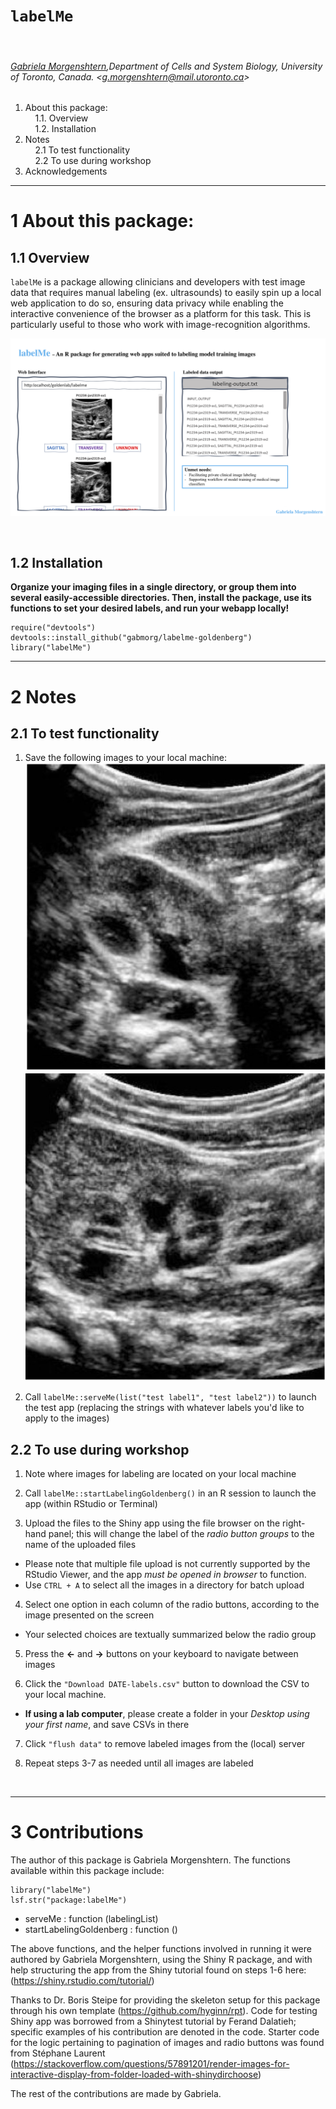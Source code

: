 # `labelMe`

&nbsp;

###### [Gabriela Morgenshtern](https://orcid.org/0000-0003-4762-8797),Department of Cells and System Biology, University of Toronto, Canada. &lt;g.morgenshtern@mail.utoronto.ca&gt;


<!-- TOCbelow -->
1. About this package:<br/>
&nbsp;&nbsp;&nbsp;&nbsp;1.1. Overview <br/>
&nbsp;&nbsp;&nbsp;&nbsp;1.2. Installation <br/>
2. Notes<br/>
&nbsp;&nbsp;&nbsp;&nbsp;2.1 To test functionality <br/>
&nbsp;&nbsp;&nbsp;&nbsp;2.2 To use during workshop <br/>
3. Acknowledgements<br/>
<!-- TOCabove -->

----


# 1 About this package:

## 1.1 Overview
`labelMe` is a package allowing clinicians and developers with test image data that requires manual labeling (ex. ultrasounds) to easily spin up a local web application to do so, ensuring data privacy while enabling the interactive convenience of the browser as a platform for this task. This is particularly useful to those who work with image-recognition algorithms.

![](./inst/extdata/MORGENSHTERN_G_A1.png)

&nbsp;

## 1.2 Installation

**Organize your imaging files in a single directory, or group them into several easily-accessible directories. Then, install the package, use its functions to set your desired labels, and run your webapp locally!**

```
require("devtools")
devtools::install_github("gabmorg/labelme-goldenberg")
library("labelMe")
```

----

# 2 Notes 

## 2.1 To test functionality
1. Save the following images to your local machine:
![](./inst/extdata/pt1234_12.jpg)
![](./inst/extdata/pt_1234_11.jpg)

2. Call ```labelMe::serveMe(list("test label1", "test label2"))``` to launch the test app (replacing the strings with whatever labels you'd like to apply to the images)

## 2.2 To use during workshop
1. Note where images for labeling are located on your local machine

2. Call ```labelMe::startLabelingGoldenberg()``` in an R session to launch the app (within RStudio or Terminal) 

3. Upload the files to the Shiny app using the file browser on the right-hand panel; this will change the label of the *radio button groups* to the name of the uploaded files
- Please note that multiple file upload is not currently supported by the RStudio Viewer, and the app *must be opened in browser* to function. 
- Use ```CTRL + A``` to select all the images in a directory for batch upload

4. Select one option in each column of the radio buttons, according to the image presented on the screen
- Your selected choices are textually summarized below the radio group

5. Press the **<-** and **->** buttons on your keyboard to navigate between images

6. Click the ```"Download DATE-labels.csv"``` button to download the CSV to your local machine. 
- **If using a lab computer**, please create a folder in your *Desktop using your first name*, and save CSVs in there

7. Click ```"flush data"``` to remove labeled images from the (local) server 

8. Repeat steps 3-7 as needed until all images are labeled

&nbsp;

----

# 3 Contributions

The author of this package is Gabriela Morgenshtern. The functions available within this package include:
```
library("labelMe")
lsf.str("package:labelMe")
```
- serveMe : function (labelingList) 
- startLabelingGoldenberg : function () 

The above functions, and the helper functions involved in running it were authored by Gabriela Morgenshtern, using the Shiny R package, and with help structuring the app from the Shiny tutorial found on steps 1-6 here: (https://shiny.rstudio.com/tutorial/)

Thanks to Dr. Boris Steipe for providing the skeleton setup for this package through his own template (https://github.com/hyginn/rpt). Code for testing Shiny app was borrowed from a Shinytest tutorial by Ferand Dalatieh; specific examples of his contribution are denoted in the code. Starter code for the logic pertaining to pagination of images and radio buttons was found from Stéphane Laurent (https://stackoverflow.com/questions/57891201/render-images-for-interactive-display-from-folder-loaded-with-shinydirchoose)

The rest of the contributions are made by Gabriela.



&nbsp;

<!-- END -->
